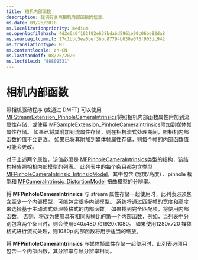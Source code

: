 ```yaml
---
title: 相机内部函数
description: 提供有关照相机内部函数的信息。
ms.date: 09/26/2018
ms.localizationpriority: medium
ms.openlocfilehash: 4d2e6a0f102f02e638bdabd5961e99c06be82da8
ms.sourcegitcommit: 17c1bbc5ea0bef3bbc87794b030a073f905dc942
ms.translationtype: MT
ms.contentlocale: zh-CN
ms.lasthandoff: 08/25/2020
ms.locfileid: "88802531"
---
```

# <a name="camera-intrinsics"></a>相机内部函数

照相机驱动程序 (或通过 DMFT) 可以使用 [MFStreamExtension_PinholeCameraIntrinsics](https://docs.microsoft.com/windows/desktop/medfound/mfstreamextension-pinholecameraintrinsics)将照相机内部函数属性附加到流属性存储，或使用 [MFSampleExtension_PinholeCameraIntrinsics](https://docs.microsoft.com/windows/desktop/medfound/mfsampleextension-pinholecameraintrinsics)附加到媒体帧属性存储。 如果已将其附加到流属性存储，则在相机流式处理期间，照相机内部函数的值不会更改。 如果已将其附加到媒体帧属性存储，则每个帧的内部函数值可能会更改。 

对于上述两个属性，该值必须是 [MFPinholeCameraIntrinsics](https://docs.microsoft.com/windows/win32/api/mfapi/ns-mfapi-_mfpinholecameraintrinsics)类型的结构，该结构报告照相机内部模型的列表。 此列表中的每个条目都包含类型 [MFPinholeCameraIntrinsic_IntrinsicModel](https://docs.microsoft.com/windows/win32/api/mfapi/ns-mfapi-mfpinholecameraintrinsic_intrinsicmodel)，其中包含 (宽度/高度) 、pinhole 模型和 [MFCameraIntrinsic_DistortionModel](https://docs.microsoft.com/windows/win32/api/mfapi/ns-mfapi-_mfcameraintrinsic_distortionmodel) 扭曲模型的分辨率。 

将 **MFPinholeCameraIntrinsics** 与 stream 属性存储一起使用时，此列表必须包含至少一个内部模型，可能包含很多内部模型。 系统将通过匹配帧的宽度和高度来选择基于主动流式处理帧格式的内部函数。 如果找到完全匹配项，将使用内部函数。 否则，将改为使用具有相同纵横比的第一个内部函数，例如，当列表中分别包含两个条目时，则会使用640x480 和1920x1080。 如果使用1280x720 媒体格式进行流式处理，则1080p 内部函数将用于适当的缩放。 

将 **MFPinholeCameraIntrinsics** 与媒体帧属性存储一起使用时，此列表必须只包含一个内部函数，其分辨率与帧分辨率相同。
